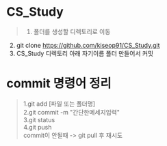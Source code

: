 # CS_Study

>1. 폴더를 생성할 디렉토리로 이동 
2. git clone https://github.com/kiseop91/CS_Study.git 
3. CS_Study 디렉토리 아래 자기이름 폴더 만들어서 커밋 

# commit 명령어 정리
 
>1.git add [파일 또는 폴더명]        
2.git commit -m "간단한메세지입력"  
3.git status                    
4.git push                       
commit이 안될때 -> git pull 후 재시도

